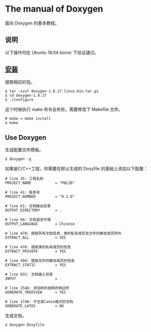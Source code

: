 # The manual of Doxygen

面向 Doxygen 的基本教程。

## 说明

以下操作均在 Ubuntu 18.04 bionic 下验证通过。

## [安装](http://www.doxygen.nl/download.html)

提取相应的包。

```
$ tar -xzvf doxygen-1.8.17.linux.bin.tar.gz
$ cd doxygen-1.8.17
$ ./configure
```

这个时候执行 make 命令会失败，需要修改下 Makefile 文件。

```
# make = make install
$ make
```

## Use Doxygen

生成配置文件模板。

```
$ doxygen -g
```

如果是C/C++工程，你需要在默认生成的 Doxyfile 的基础上添加以下配置：

```
# line 35: 工程名称
PROJECT_NAME           = "PQLIB"

# line 41: 版本号
PROJECT_NUMBER         = "0.1.0"

# line 61: 文档输出目录
OUTPUT_DIRECTORY       = .

# line 94: 文档语言环境
OUTPUT_LANGUAGE        = Chinese

# line 470: 提取所有文档信息，类的私有成员及文件的静态成员除外
EXTRACT_ALL            = YES

# line 476: 提取类的私有成员的信息
EXTRACT_PRIVATE        = YES

# line 494: 提取文件的静态成员的信息
EXTRACT_STATIC         = YES

# line 832: 文档输入目录
INPUT                  = .

# line 1546: 添加树形结构的侧边栏
GENERATE_TREEVIEW      = YES

# line 1740: 不生成latex格式的文档
GENERATE_LATEX         = NO
```

生成文档。

```
$ doxygen Doxyfile
```
